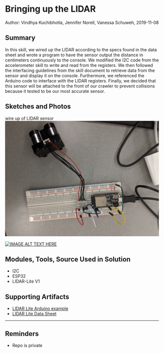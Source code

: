 #  Bringing up the LIDAR

Author: Vindhya Kuchibhotla, Jennifer Norell, Vanessa Schuweh, 2019-11-08

## Summary
In this skill, we wired up the LIDAR according to the specs found in the data sheet and wrote a program to have the sensor output the distance in centimeters continuously to the console. We modified the I2C code from the accelerometer skill to write and read from the registers. We then followed the interfacing guidelines from the skill document to retrieve data from the sensor and display it on the console. Furthermore, we referenced the Arduino code to interface with the LIDAR registers. Finally, we decided that this sensor will be attached to the front of our crawler to prevent collisions because it tested to be our most accurate sensor. 


## Sketches and Photos
wire up of LIDAR sensor
![Image](./images/lidar.jpg)

[![IMAGE ALT TEXT HERE](https://img.youtube.com/vi/PEWxYaWiHBM/0.jpg)](https://www.youtube.com/watch?v=PEWxYaWiHBM)

## Modules, Tools, Source Used in Solution
* I2C
* ESP32
* LIDAR-Lite V1

## Supporting Artifacts
* [LIDAR Lite Arduino example](https://www.robotshop.com/community/blog/show/lidar-lite-laser-rangefinder-simple-arduino-sketch-of-a-180-degree-radar)
* [LIDAR Lite Data Sheet](https://www.google.com/url?sa=t&rct=j&q=&esrc=s&source=web&cd=5&ved=2ahUKEwi6xc7kisjlAhWmTN8KHegqCrQQFjAEegQIBhAC&url=https%3A%2F%2Fwww.robotshop.com%2Fmedia%2Ffiles%2Fpdf%2Foperating-manual-llm20c132i500s011.pdf&usg=AOvVaw0mQTVV6kZEWDT6VQKrsuZW)

-----

## Reminders
- Repo is private
